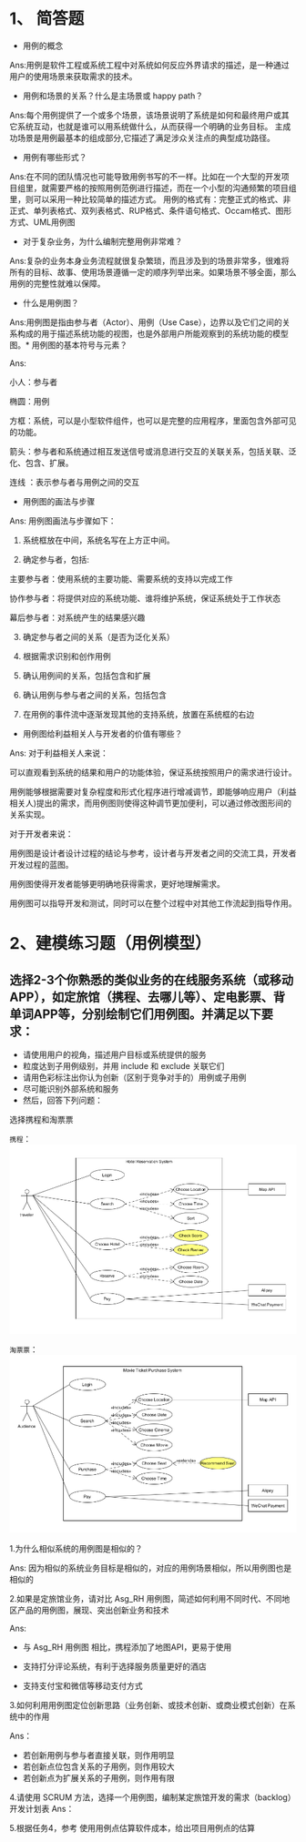 # 1、 简答题

* 用例的概念

Ans:用例是软件工程或系统工程中对系统如何反应外界请求的描述，是一种通过用户的使用场景来获取需求的技术。


* 用例和场景的关系？什么是主场景或 happy path？

Ans:每个用例提供了一个或多个场景，该场景说明了系统是如何和最终用户或其它系统互动，也就是谁可以用系统做什么，从而获得一个明确的业务目标。
主成功场景是用例最基本的组成部分,它描述了满足涉众关注点的典型成功路径。



* 用例有哪些形式？

Ans:在不同的团队情况也可能导致用例书写的不一样。比如在一个大型的开发项目组里，就需要严格的按照用例范例进行描述，而在一个小型的沟通频繁的项目组里，则可以采用一种比较简单的描述方式。
用例的格式有：完整正式的格式、非正式、单列表格式、双列表格式、RUP格式、条件语句格式、Occam格式、图形方式、UML用例图

* 对于复杂业务，为什么编制完整用例非常难？

Ans:复杂的业务本身业务流程就很复杂繁琐，而且涉及到的场景非常多，很难将所有的目标、故事、使用场景遵循一定的顺序列举出来。如果场景不够全面，那么用例的完整性就难以保障。

* 什么是用例图？

Ans:用例图是指由参与者（Actor）、用例（Use Case），边界以及它们之间的关系构成的用于描述系统功能的视图，也是外部用户所能观察到的系统功能的模型图。* 用例图的基本符号与元素？

Ans:

小人：参与者

椭圆：用例

方框：系统，可以是小型软件组件，也可以是完整的应用程序，里面包含外部可见的功能。

箭头：参与者和系统通过相互发送信号或消息进行交互的关联关系，包括关联、泛化、包含、扩展。

连线 ：表示参与者与用例之间的交互

* 用例图的画法与步骤

Ans:
用例图画法与步骤如下：

1) 系统框放在中间，系统名写在上方正中间。

2) 确定参与者，包括:

主要参与者：使用系统的主要功能、需要系统的支持以完成工作

协作参与者：将提供对应的系统功能、谁将维护系统，保证系统处于工作状态

幕后参与者：对系统产生的结果感兴趣

3) 确定参与者之间的关系（是否为泛化关系）

4) 根据需求识别和创作用例

5) 确认用例间的关系，包括包含和扩展

6) 确认用例与参与者之间的关系，包括包含

7) 在用例的事件流中逐渐发现其他的支持系统，放置在系统框的右边

* 用例图给利益相关人与开发者的价值有哪些？

Ans:
对于利益相关人来说：

可以直观看到系统的结果和用户的功能体验，保证系统按照用户的需求进行设计。

用例能够根据需要对复杂程度和形式化程序进行增减调节，即能够响应用户（利益相关人)提出的需求，而用例图则使得这种调节更加便利，可以通过修改图形间的关系实现。

对于开发者来说：

用例图是设计者设计过程的结论与参考，设计者与开发者之间的交流工具，开发者开发过程的蓝图。

用例图使得开发者能够更明确地获得需求，更好地理解需求。

用例图可以指导开发和测试，同时可以在整个过程中对其他工作流起到指导作用。

# 2、建模练习题（用例模型）

## 选择2-3个你熟悉的类似业务的在线服务系统（或移动 APP），如定旅馆（携程、去哪儿等）、定电影票、背单词APP等，分别绘制它们用例图。并满足以下要求：
* 请使用用户的视角，描述用户目标或系统提供的服务
* 粒度达到子用例级别，并用 include 和 exclude 关联它们
* 请用色彩标注出你认为创新（区别于竞争对手的）用例或子用例
* 尽可能识别外部系统和服务
* 然后，回答下列问题：

选择携程和淘票票

`携程`：
![HotelReservationSystem](HotelReservationSystem.png)

`淘票票`：
![MovieTicketPurchaseSystem](MovieTicketPurchaseSystem.png)

1.为什么相似系统的用例图是相似的？

Ans:
因为相似的系统业务目标是相似的，对应的用例场景相似，所以用例图也是相似的

2.如果是定旅馆业务，请对比 Asg_RH 用例图，简述如何利用不同时代、不同地区产品的用例图，展现、突出创新业务和技术

Ans:
* 与 Asg_RH 用例图 相比，携程添加了地图API，更易于使用

* 支持打分评论系统，有利于选择服务质量更好的酒店

* 支持支付宝和微信等移动支付方式

3.如何利用用例图定位创新思路（业务创新、或技术创新、或商业模式创新）在系统中的作用

Ans：
* 若创新用例与参与者直接关联，则作用明显
* 若创新点位包含关系的子用例，则作用较大
* 若创新点为扩展关系的子用例，则作用有限

4.请使用 SCRUM 方法，选择一个用例图，编制某定旅馆开发的需求（backlog）开发计划表
Ans：

5.根据任务4，参考 使用用例点估算软件成本，给出项目用例点的估算
